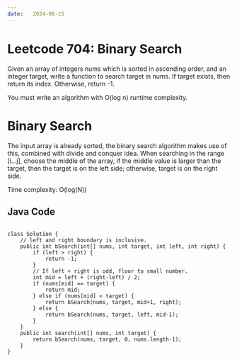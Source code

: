 ```yaml
---
date:   2024-06-15
---
```


# Leetcode 704: Binary Search

Given an array of integers nums which is sorted in ascending order, and an integer target, write a function to search target in nums. If target exists, then return its index. Otherwise, return -1.

You must write an algorithm with O(log n) runtime complexity.

# Binary Search
The input array is already sorted, the binary search algorithm makes use of this, combined with divide and conquer idea. When searching in the range [i...j], choose the middle of the array, if the middle value is larger than the target, then the target is on the left side; otherwise, target is on the right side.

Time complexity: O(log(N))

## Java Code
<pre>
<code>
class Solution {
    // left and right boundary is inclusive.
    public int bSearch(int[] nums, int target, int left, int right) {
        if (left > right) {
            return -1;
        }
        // If left + right is odd, floor to small number.
        int mid = left + (right-left) / 2;
        if (nums[mid] == target) {
            return mid;
        } else if (nums[mid] < target) {
            return bSearch(nums, target, mid+1, right);
        } else {
            return bSearch(nums, target, left, mid-1);
        }
    }
    public int search(int[] nums, int target) {
        return bSearch(nums, target, 0, nums.length-1);
    }
}
</code>
</pre>